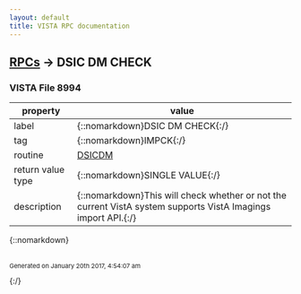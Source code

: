 ```yaml
---
layout: default
title: VISTA RPC documentation
---
```




## [RPCs](TableOfContent.md) &#8594; DSIC DM CHECK 



### VISTA File 8994 


 property | value 
--- | --- 
 label | {::nomarkdown}DSIC DM CHECK{:/}
 tag | {::nomarkdown}IMPCK{:/}
 routine | [DSICDM](http://code.osehra.org/dox/Routine_DSICDM_source.html)
 return value type | {::nomarkdown}SINGLE VALUE{:/}
 description | {::nomarkdown}This will check whether or not the current VistA system supports VistA Imagings import API.{:/}

{::nomarkdown} <br/><br/><p style="font-size: 11px">Generated on January 20th 2017, 4:54:07 am</p>{:/}